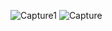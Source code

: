 ![Capture1](https://github.com/lalit090799/Login-Page/assets/126779478/d82c191c-f8bc-4d4c-bf04-4442e8e182b2)
![Capture](https://github.com/lalit090799/Login-Page/assets/126779478/cb18388c-2c05-4e79-a44a-448786c59883)
